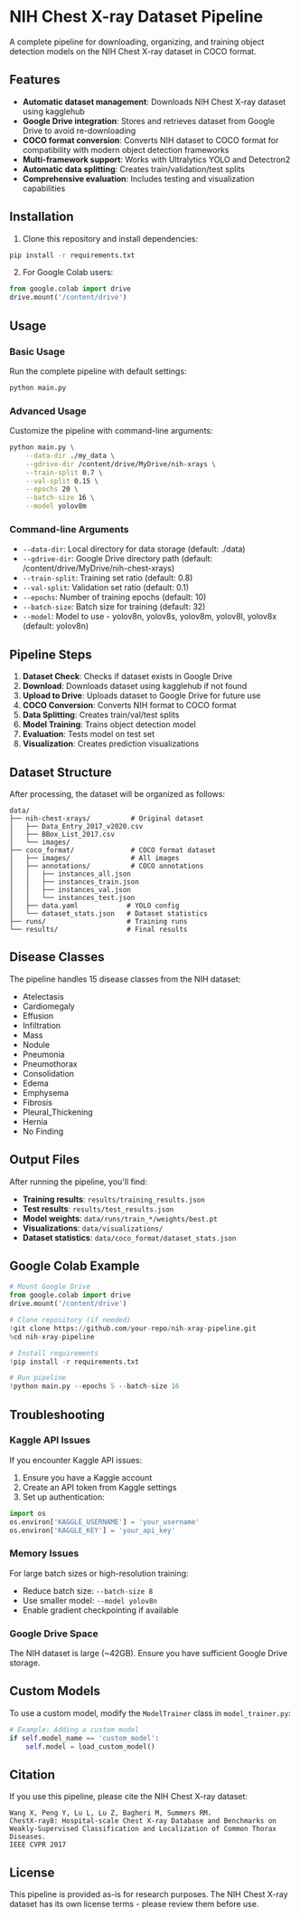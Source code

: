 # NIH Chest X-ray Dataset Pipeline

A complete pipeline for downloading, organizing, and training object detection models on the NIH Chest X-ray dataset in COCO format.

## Features

- **Automatic dataset management**: Downloads NIH Chest X-ray dataset using kagglehub
- **Google Drive integration**: Stores and retrieves dataset from Google Drive to avoid re-downloading
- **COCO format conversion**: Converts NIH dataset to COCO format for compatibility with modern object detection frameworks
- **Multi-framework support**: Works with Ultralytics YOLO and Detectron2
- **Automatic data splitting**: Creates train/validation/test splits
- **Comprehensive evaluation**: Includes testing and visualization capabilities

## Installation

1. Clone this repository and install dependencies:

```bash
pip install -r requirements.txt
```

2. For Google Colab users:
```python
from google.colab import drive
drive.mount('/content/drive')
```

## Usage

### Basic Usage

Run the complete pipeline with default settings:

```bash
python main.py
```

### Advanced Usage

Customize the pipeline with command-line arguments:

```bash
python main.py \
    --data-dir ./my_data \
    --gdrive-dir /content/drive/MyDrive/nih-xrays \
    --train-split 0.7 \
    --val-split 0.15 \
    --epochs 20 \
    --batch-size 16 \
    --model yolov8m
```

### Command-line Arguments

- `--data-dir`: Local directory for data storage (default: ./data)
- `--gdrive-dir`: Google Drive directory path (default: /content/drive/MyDrive/nih-chest-xrays)
- `--train-split`: Training set ratio (default: 0.8)
- `--val-split`: Validation set ratio (default: 0.1)
- `--epochs`: Number of training epochs (default: 10)
- `--batch-size`: Batch size for training (default: 32)
- `--model`: Model to use - yolov8n, yolov8s, yolov8m, yolov8l, yolov8x (default: yolov8n)

## Pipeline Steps

1. **Dataset Check**: Checks if dataset exists in Google Drive
2. **Download**: Downloads dataset using kagglehub if not found
3. **Upload to Drive**: Uploads dataset to Google Drive for future use
4. **COCO Conversion**: Converts NIH format to COCO format
5. **Data Splitting**: Creates train/val/test splits
6. **Model Training**: Trains object detection model
7. **Evaluation**: Tests model on test set
8. **Visualization**: Creates prediction visualizations

## Dataset Structure

After processing, the dataset will be organized as follows:

```
data/
├── nih-chest-xrays/          # Original dataset
│   ├── Data_Entry_2017_v2020.csv
│   ├── BBox_List_2017.csv
│   └── images/
├── coco_format/              # COCO format dataset
│   ├── images/               # All images
│   ├── annotations/          # COCO annotations
│   │   ├── instances_all.json
│   │   ├── instances_train.json
│   │   ├── instances_val.json
│   │   └── instances_test.json
│   ├── data.yaml            # YOLO config
│   └── dataset_stats.json   # Dataset statistics
├── runs/                    # Training runs
└── results/                 # Final results
```

## Disease Classes

The pipeline handles 15 disease classes from the NIH dataset:
- Atelectasis
- Cardiomegaly
- Effusion
- Infiltration
- Mass
- Nodule
- Pneumonia
- Pneumothorax
- Consolidation
- Edema
- Emphysema
- Fibrosis
- Pleural_Thickening
- Hernia
- No Finding

## Output Files

After running the pipeline, you'll find:

- **Training results**: `results/training_results.json`
- **Test results**: `results/test_results.json`
- **Model weights**: `data/runs/train_*/weights/best.pt`
- **Visualizations**: `data/visualizations/`
- **Dataset statistics**: `data/coco_format/dataset_stats.json`

## Google Colab Example

```python
# Mount Google Drive
from google.colab import drive
drive.mount('/content/drive')

# Clone repository (if needed)
!git clone https://github.com/your-repo/nih-xray-pipeline.git
%cd nih-xray-pipeline

# Install requirements
!pip install -r requirements.txt

# Run pipeline
!python main.py --epochs 5 --batch-size 16
```

## Troubleshooting

### Kaggle API Issues
If you encounter Kaggle API issues:
1. Ensure you have a Kaggle account
2. Create an API token from Kaggle settings
3. Set up authentication:
```python
import os
os.environ['KAGGLE_USERNAME'] = 'your_username'
os.environ['KAGGLE_KEY'] = 'your_api_key'
```

### Memory Issues
For large batch sizes or high-resolution training:
- Reduce batch size: `--batch-size 8`
- Use smaller model: `--model yolov8n`
- Enable gradient checkpointing if available

### Google Drive Space
The NIH dataset is large (~42GB). Ensure you have sufficient Google Drive storage.

## Custom Models

To use a custom model, modify the `ModelTrainer` class in `model_trainer.py`:

```python
# Example: Adding a custom model
if self.model_name == 'custom_model':
    self.model = load_custom_model()
```

## Citation

If you use this pipeline, please cite the NIH Chest X-ray dataset:

```
Wang X, Peng Y, Lu L, Lu Z, Bagheri M, Summers RM. 
ChestX-ray8: Hospital-scale Chest X-ray Database and Benchmarks on 
Weakly-Supervised Classification and Localization of Common Thorax Diseases. 
IEEE CVPR 2017
```

## License

This pipeline is provided as-is for research purposes. The NIH Chest X-ray dataset has its own license terms - please review them before use.
